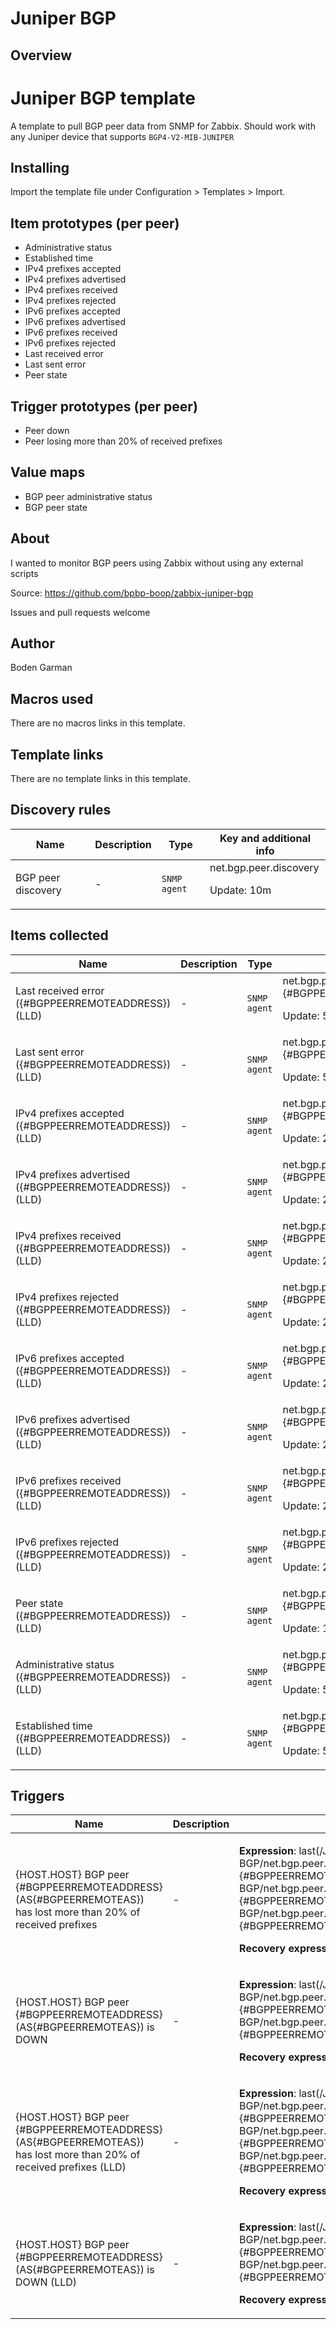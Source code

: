 # Juniper BGP

## Overview

Juniper BGP template
====================


A template to pull BGP peer data from SNMP for Zabbix. Should work with any Juniper device that supports `BGP4-V2-MIB-JUNIPER`


Installing
----------


Import the template file under Configuration > Templates > Import.


Item prototypes (per peer)
--------------------------


* Administrative status
* Established time
* IPv4 prefixes accepted
* IPv4 prefixes advertised
* IPv4 prefixes received
* IPv4 prefixes rejected
* IPv6 prefixes accepted
* IPv6 prefixes advertised
* IPv6 prefixes received
* IPv6 prefixes rejected
* Last received error
* Last sent error
* Peer state


Trigger prototypes (per peer)
-----------------------------


* Peer down
* Peer losing more than 20% of received prefixes


Value maps
----------


* BGP peer administrative status
* BGP peer state


About
-----


I wanted to monitor BGP peers using Zabbix without using any external scripts


Source: <https://github.com/bpbp-boop/zabbix-juniper-bgp>


Issues and pull requests welcome


 

## Author

Boden Garman

## Macros used

There are no macros links in this template.

## Template links

There are no template links in this template.

## Discovery rules

|Name|Description|Type|Key and additional info|
|----|-----------|----|----|
|BGP peer discovery|<p>-</p>|`SNMP agent`|net.bgp.peer.discovery<p>Update: 10m</p>|
## Items collected

|Name|Description|Type|Key and additional info|
|----|-----------|----|----|
|Last received error ({#BGPPEERREMOTEADDRESS}) (LLD)|<p>-</p>|`SNMP agent`|net.bgp.peer.error.received[{#BGPEERREMOTEAS}, {#BGPPEERREMOTEADDRESS}]<p>Update: 5m</p>|
|Last sent error ({#BGPPEERREMOTEADDRESS}) (LLD)|<p>-</p>|`SNMP agent`|net.bgp.peer.error.sent[{#BGPEERREMOTEAS}, {#BGPPEERREMOTEADDRESS}]<p>Update: 5m</p>|
|IPv4 prefixes accepted ({#BGPPEERREMOTEADDRESS}) (LLD)|<p>-</p>|`SNMP agent`|net.bgp.peer.prefixes.ipv4.accepted[{#BGPEERREMOTEAS}, {#BGPPEERREMOTEADDRESS}]<p>Update: 2m</p>|
|IPv4 prefixes advertised ({#BGPPEERREMOTEADDRESS}) (LLD)|<p>-</p>|`SNMP agent`|net.bgp.peer.prefixes.ipv4.advertised[{#BGPEERREMOTEAS}, {#BGPPEERREMOTEADDRESS}]<p>Update: 2m</p>|
|IPv4 prefixes received ({#BGPPEERREMOTEADDRESS}) (LLD)|<p>-</p>|`SNMP agent`|net.bgp.peer.prefixes.ipv4.received[{#BGPEERREMOTEAS}, {#BGPPEERREMOTEADDRESS}]<p>Update: 2m</p>|
|IPv4 prefixes rejected ({#BGPPEERREMOTEADDRESS}) (LLD)|<p>-</p>|`SNMP agent`|net.bgp.peer.prefixes.ipv4.rejected[{#BGPEERREMOTEAS}, {#BGPPEERREMOTEADDRESS}]<p>Update: 2m</p>|
|IPv6 prefixes accepted ({#BGPPEERREMOTEADDRESS}) (LLD)|<p>-</p>|`SNMP agent`|net.bgp.peer.prefixes.ipv6.accepted[{#BGPEERREMOTEAS}, {#BGPPEERREMOTEADDRESS}]<p>Update: 2m</p>|
|IPv6 prefixes advertised ({#BGPPEERREMOTEADDRESS}) (LLD)|<p>-</p>|`SNMP agent`|net.bgp.peer.prefixes.ipv6.advertised[{#BGPEERREMOTEAS}, {#BGPPEERREMOTEADDRESS}]<p>Update: 2m</p>|
|IPv6 prefixes received ({#BGPPEERREMOTEADDRESS}) (LLD)|<p>-</p>|`SNMP agent`|net.bgp.peer.prefixes.ipv6.received[{#BGPEERREMOTEAS}, {#BGPPEERREMOTEADDRESS}]<p>Update: 2m</p>|
|IPv6 prefixes rejected ({#BGPPEERREMOTEADDRESS}) (LLD)|<p>-</p>|`SNMP agent`|net.bgp.peer.prefixes.ipv6.rejected[{#BGPEERREMOTEAS}, {#BGPPEERREMOTEADDRESS}]<p>Update: 2m</p>|
|Peer state ({#BGPPEERREMOTEADDRESS}) (LLD)|<p>-</p>|`SNMP agent`|net.bgp.peer.state[{#BGPEERREMOTEAS}, {#BGPPEERREMOTEADDRESS}]<p>Update: 1m</p>|
|Administrative status ({#BGPPEERREMOTEADDRESS}) (LLD)|<p>-</p>|`SNMP agent`|net.bgp.peer.status[{#BGPEERREMOTEAS}, {#BGPPEERREMOTEADDRESS}]<p>Update: 5m</p>|
|Established time ({#BGPPEERREMOTEADDRESS}) (LLD)|<p>-</p>|`SNMP agent`|net.bgp.peer.uptime[{#BGPEERREMOTEAS}, {#BGPPEERREMOTEADDRESS}]<p>Update: 5m</p>|
## Triggers

|Name|Description|Expression|Priority|
|----|-----------|----------|--------|
|{HOST.HOST} BGP peer {#BGPPEERREMOTEADDRESS} (AS{#BGPEERREMOTEAS}) has lost more than 20% of received prefixes|<p>-</p>|<p>**Expression**: last(/Juniper BGP/net.bgp.peer.state[{#BGPEERREMOTEAS}, {#BGPPEERREMOTEADDRESS}])=6 and last(/Juniper BGP/net.bgp.peer.prefixes.ipv4.received[{#BGPEERREMOTEAS}, {#BGPPEERREMOTEADDRESS}])<0.8*avg(/Juniper BGP/net.bgp.peer.prefixes.ipv4.received[{#BGPEERREMOTEAS}, {#BGPPEERREMOTEADDRESS}],1d)</p><p>**Recovery expression**: </p>|warning|
|{HOST.HOST} BGP peer {#BGPPEERREMOTEADDRESS} (AS{#BGPEERREMOTEAS}) is DOWN|<p>-</p>|<p>**Expression**: last(/Juniper BGP/net.bgp.peer.state[{#BGPEERREMOTEAS}, {#BGPPEERREMOTEADDRESS}],#3)<>6 and last(/Juniper BGP/net.bgp.peer.status[{#BGPEERREMOTEAS}, {#BGPPEERREMOTEADDRESS}])=2</p><p>**Recovery expression**: </p>|high|
|{HOST.HOST} BGP peer {#BGPPEERREMOTEADDRESS} (AS{#BGPEERREMOTEAS}) has lost more than 20% of received prefixes (LLD)|<p>-</p>|<p>**Expression**: last(/Juniper BGP/net.bgp.peer.state[{#BGPEERREMOTEAS}, {#BGPPEERREMOTEADDRESS}])=6 and last(/Juniper BGP/net.bgp.peer.prefixes.ipv4.received[{#BGPEERREMOTEAS}, {#BGPPEERREMOTEADDRESS}])<0.8*avg(/Juniper BGP/net.bgp.peer.prefixes.ipv4.received[{#BGPEERREMOTEAS}, {#BGPPEERREMOTEADDRESS}],1d)</p><p>**Recovery expression**: </p>|warning|
|{HOST.HOST} BGP peer {#BGPPEERREMOTEADDRESS} (AS{#BGPEERREMOTEAS}) is DOWN (LLD)|<p>-</p>|<p>**Expression**: last(/Juniper BGP/net.bgp.peer.state[{#BGPEERREMOTEAS}, {#BGPPEERREMOTEADDRESS}],#3)<>6 and last(/Juniper BGP/net.bgp.peer.status[{#BGPEERREMOTEAS}, {#BGPPEERREMOTEADDRESS}])=2</p><p>**Recovery expression**: </p>|high|
